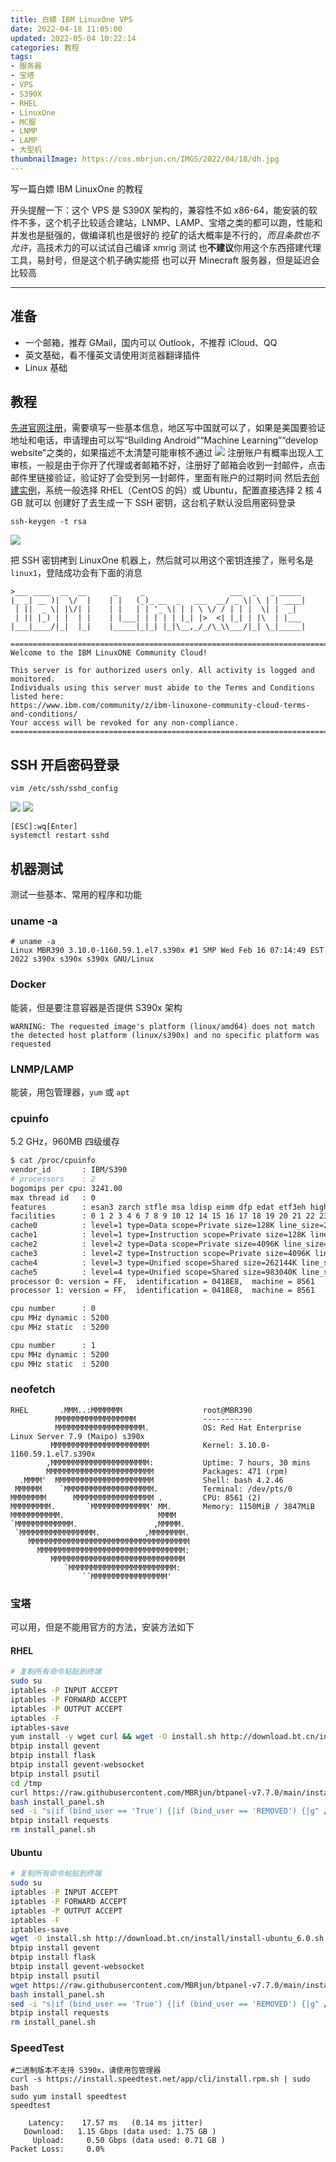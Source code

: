 ```yaml
---
title: 白嫖 IBM LinuxOne VPS
date: 2022-04-18 11:05:00
updated: 2022-05-04 10:22:14
categories: 教程
tags:
- 服务器
- 宝塔
- VPS
- S390X
- RHEL
- LinuxOne
- MC服
- LNMP
- LAMP
- 大型机
thumbnailImage: https://cos.mbrjun.cn/IMGS/2022/04/18/dh.jpg
---
```

写一篇白嫖 IBM LinuxOne 的教程
<!-- more -->
开头提醒一下：这个 VPS 是 S390X 架构的，兼容性不如 x86-64，能安装的软件不多，这个机子比较适合建站，LNMP、LAMP、宝塔之类的都可以跑，性能和并发也是挺强的，做编译机也是很好的
挖矿的话大概率是不行的，*而且条款也不允许*，高技术力的可以试试自己编译 xmrig 测试
也**不建议**你用这个东西搭建代理工具，易封号，但是这个机子确实能搭
也可以开 Minecraft 服务器，但是延迟会比较高

---

## 准备

- 一个邮箱，推荐 GMail，国内可以 Outlook，不推荐 iCloud、QQ
- 英文基础，看不懂英文请使用浏览器翻译插件
- Linux 基础

## 教程

[先进官网注册](https://linuxone.cloud.marist.edu/#/register?flag=VM)，需要填写一些基本信息，地区写中国就可以了，如果是美国要验证地址和电话，申请理由可以写“Building Android”“Machine Learning”“develop website”之类的，如果描述不太清楚可能审核不通过
![](https://cos.mbrjun.cn/IMGS/2022/04/18/js.png)
注册账户有概率出现人工审核，一般是由于你开了代理或者邮箱不好，注册好了邮箱会收到一封邮件，点击邮件里链接验证，验证好了会受到另一封邮件，里面有账户的过期时间
然后去[创建实例](https://linuxone.cloud.marist.edu/#/instance)，系统一般选择 RHEL（CentOS 的妈）或 Ubuntu，配置直接选择 2 核 4 GB 就可以
创建好了去生成一下 SSH 密钥，这台机子默认没启用密码登录

```
ssh-keygen -t rsa
```

![](https://cos.mbrjun.cn/IMGS/2022/04/18/tr.png)

把 SSH 密钥拷到 LinuxOne 机器上，然后就可以用这个密钥连接了，账号名是 ``linux1``，登陆成功会有下面的消息

```
>___ ____  __  __      _     _                   ___  _   _ _____
|_ _| __ )|  \/  |    | |   (_)_ __  _   ___  __/ _ \| \ | | ____|
 | ||  _ \| |\/| |    | |   | | '_ \| | | \ \/ / | | |  \| |  _|
 | || |_) | |  | |    | |___| | | | | |_| |>  <| |_| | |\  | |___
|___|____/|_|  |_|    |_____|_|_| |_|\__,_/_/\_\\___/|_| \_|_____|

=================================================================================
Welcome to the IBM LinuxONE Community Cloud!

This server is for authorized users only. All activity is logged and monitored.
Individuals using this server must abide to the Terms and Conditions listed here:
https://www.ibm.com/community/z/ibm-linuxone-community-cloud-terms-and-conditions/
Your access will be revoked for any non-compliance.
==================================================================================
```

## SSH 开启密码登录

```
vim /etc/ssh/sshd_config
```

![](https://cos.mbrjun.cn/IMGS/2022/04/18/dy.png)
![](https://cos.mbrjun.cn/IMGS/2022/04/18/ui.png)

```
[ESC]:wq[Enter]
systemctl restart sshd
```

## 机器测试

测试一些基本、常用的程序和功能

### uname -a

```
# uname -a
Linux MBR390 3.10.0-1160.59.1.el7.s390x #1 SMP Wed Feb 16 07:14:49 EST 2022 s390x s390x s390x GNU/Linux
```

### Docker

能装，但是要注意容器是否提供 S390x 架构

```
WARNING: The requested image's platform (linux/amd64) does not match the detected host platform (linux/s390x) and no specific platform was requested
```

### LNMP/LAMP

能装，用包管理器，``yum`` 或 ``apt``

### cpuinfo

5.2 GHz，960MB 四级缓存

```bash
$ cat /proc/cpuinfo
vendor_id       : IBM/S390
# processors    : 2
bogomips per cpu: 3241.00
max thread id   : 0
features        : esan3 zarch stfle msa ldisp eimm dfp edat etf3eh highgprs te vx vxd vxe gs vxe2 vxp sort dflt sie
facilities      : 0 1 2 3 4 6 7 8 9 10 12 14 15 16 17 18 19 20 21 22 23 24 25 26 27 28 30 31 32 33 34 35 36 37 38 40 41 42 43 44 45 46 47 48 49 50 51 52 53 54 55 57 58 59 60 61 73 74 75 76 77 80 81 82 128 129 130 131 133 134 135 146 147 148 150 151 152 155 156 168
cache0          : level=1 type=Data scope=Private size=128K line_size=256 associativity=8
cache1          : level=1 type=Instruction scope=Private size=128K line_size=256 associativity=8
cache2          : level=2 type=Data scope=Private size=4096K line_size=256 associativity=8
cache3          : level=2 type=Instruction scope=Private size=4096K line_size=256 associativity=8
cache4          : level=3 type=Unified scope=Shared size=262144K line_size=256 associativity=32
cache5          : level=4 type=Unified scope=Shared size=983040K line_size=256 associativity=60
processor 0: version = FF,  identification = 0418E8,  machine = 8561
processor 1: version = FF,  identification = 0418E8,  machine = 8561

cpu number      : 0
cpu MHz dynamic : 5200
cpu MHz static  : 5200

cpu number      : 1
cpu MHz dynamic : 5200
cpu MHz static  : 5200
```

### neofetch

```
RHEL       .MMM..:MMMMMMM                  root@MBR390
          MMMMMMMMMMMMMMMMMM               -----------
          MMMMMMMMMMMMMMMMMMMM.            OS: Red Hat Enterprise Linux Server 7.9 (Maipo) s390x
         MMMMMMMMMMMMMMMMMMMMMM            Kernel: 3.10.0-1160.59.1.el7.s390x
        ,MMMMMMMMMMMMMMMMMMMMMM:           Uptime: 7 hours, 30 mins
        MMMMMMMMMMMMMMMMMMMMMMMM           Packages: 471 (rpm)
  .MMMM'  MMMMMMMMMMMMMMMMMMMMMM           Shell: bash 4.2.46
 MMMMMM    `MMMMMMMMMMMMMMMMMMMM.          Terminal: /dev/pts/0
MMMMMMMM      MMMMMMMMMMMMMMMMMM .         CPU: 8561 (2)
MMMMMMMMM.       `MMMMMMMMMMMMM' MM.       Memory: 1150MiB / 3847MiB
MMMMMMMMMMM.                     MMMM
`MMMMMMMMMMMMM.                 ,MMMMM.
 `MMMMMMMMMMMMMMMMM.          ,MMMMMMMM.
    MMMMMMMMMMMMMMMMMMMMMMMMMMMMMMMMMMMM
      MMMMMMMMMMMMMMMMMMMMMMMMMMMMMMMMM:
         MMMMMMMMMMMMMMMMMMMMMMMMMMMMMM
            `MMMMMMMMMMMMMMMMMMMMMMMM:
                ``MMMMMMMMMMMMMMMMM'
```

### 宝塔

可以用，但是不能用官方的方法，安装方法如下

#### RHEL

```bash
# 复制所有命令粘贴到终端
sudo su
iptables -P INPUT ACCEPT
iptables -P FORWARD ACCEPT
iptables -P OUTPUT ACCEPT
iptables -F
iptables-save
yum install -y wget curl && wget -O install.sh http://download.bt.cn/install/install_6.0.sh && sh install.sh ed8484bec
btpip install gevent
btpip install flask
btpip install gevent-websocket
btpip install psutil
cd /tmp
curl https://raw.githubusercontent.com/MBRjun/btpanel-v7.7.0/main/install/install_panel.sh --output install_panel.sh
bash install_panel.sh
sed -i "s|if (bind_user == 'True') {|if (bind_user == 'REMOVED') {|g" /www/server/panel/BTPanel/static/js/index.js
btpip install requests
rm install_panel.sh
```

#### Ubuntu

```bash
# 复制所有命令粘贴到终端
sudo su
iptables -P INPUT ACCEPT
iptables -P FORWARD ACCEPT
iptables -P OUTPUT ACCEPT
iptables -F
iptables-save
wget -O install.sh http://download.bt.cn/install/install-ubuntu_6.0.sh && sudo bash install.sh ed8484bec
btpip install gevent
btpip install flask
btpip install gevent-websocket
btpip install psutil
wget https://raw.githubusercontent.com/MBRjun/btpanel-v7.7.0/main/install/install_panel.sh
bash install_panel.sh
sed -i "s|if (bind_user == 'True') {|if (bind_user == 'REMOVED') {|g" /www/server/panel/BTPanel/static/js/index.js
btpip install requests
rm install_panel.sh
```

### SpeedTest

```
#二进制版本不支持 S390x，请使用包管理器
curl -s https://install.speedtest.net/app/cli/install.rpm.sh | sudo bash
sudo yum install speedtest
speedtest

    Latency:    17.57 ms   (0.14 ms jitter)
   Download:   1.15 Gbps (data used: 1.75 GB )
     Upload:     0.50 Gbps (data used: 0.71 GB )
Packet Loss:     0.0%
```
